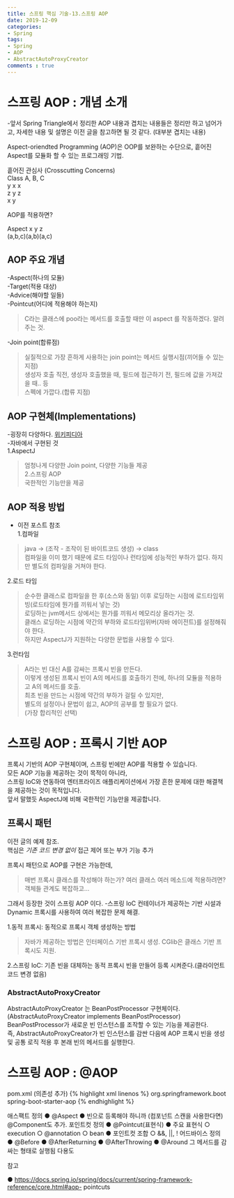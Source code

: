 ```yaml
---
title: 스프링 핵심 기술-13.스프링 AOP
date: 2019-12-09
categories:
- Spring
tags:
- Spring 
- AOP
- AbstractAutoProxyCreator
comments : true
---
```


# 스프링 AOP : 개념 소개
-앞서 Spring Triangle에서 정리한 AOP 내용과 겹치는 내용들은 정리만 하고 넘어가고,
자세한 내용 및 설명은 이전 글을 참고하면 될 것 같다. (대부분 겹치는 내용)   

Aspect-oriendted Programming (AOP)은 OOP를 보완하는 수단으로, 흩어진 Aspect를 모듈화 할 수 있는 프로그래밍 기법.

흩어진 관심사 (Crosscutting Concerns)     
Class  A, B, C      
       y  x  x      
       z  y  z      
       x  y         
 

AOP를 적용하면?        

Aspect x y z        
(a,b,c)(a,b)(a,c)


## AOP 주요 개념
-Aspect(하나의 모듈)     
-Target(적용 대상)      
-Advice(해야할 일들)      
-Pointcut(어디에 적용해야 하는지)       
>C라는 클래스에 poo라는 메서드를 호출할 때만 이 aspect 를 작동하겠다. 알려주는 것.    

-Join point(합류점)     
>실질적으로 가장 흔하게 사용하는 join point는 메서드 실행시점(끼어들 수 있는 지점)     
생성자 호출 직전, 생성자 호출했을 때, 필드에 접근하기 전, 필드에 값을 가져갔을 때.. 등      
스펙에 가깝다.(합류 지점)     
  


## AOP 구현체(Implementations)     
-굉장히 다양하다. [위키피디아](https://en.wikipedia.org/wiki/Aspect-oriented_programming)     
-자바에서 구현된 것    
1.AspectJ      
>엄청나게 다양한 Join point, 다양한 기능들 제공      
2.스프링 AOP      
>국한적인 기능만을 제공       
  


## AOP 적용 방법
- 이전 포스트 참조     
1.컴파일      
> java -> (조작 - 조작이 된 바이트코드 생성) -> class    
컴파일을 이미 했기 때문에 로드 타임이나 런타임에 성능적인 부하가 없다. 하지만 별도의 컴파일을 거쳐야 한다.     

2.로드 타임   
>순수한 클래스로 컴파일을 한 후(소스와 동일) 이후 로딩하는 시점에 로드타임위빙(로드타임에 뭔가를 끼워서 넣는 것)           
로딩하는 jvm메서드 상에서는 뭔가를 끼워서 메모리상 올라가는 것.            
클래스 로딩하는 시점에 약간의 부하와 로드타임위버(자바 에이전트)를 설정해줘야 한다.        
하지만 AspectJ가 지원하는 다양한 문법을 사용할 수 있다.    

3.런타임      
> A라는 빈 대신 A를 감싸는 프록시 빈을 만든다.            
이렇게 생성된 프록시 빈이 A의 메서드를 호출하기 전에, 하나의 모듈을 적용하고 A의 메서드를 호출.          
최초 빈을 만드는 시점에 약간의 부하가 걸릴 수 있지만,      
별도의 설정이나 문법이 쉽고, AOP의 공부를 할 필요가 없다.     
(가장 합리적인 선택)     


# 스프링 AOP : 프록시 기반 AOP

프록시 기반의 AOP 구현체이며, 스프링 빈에만 AOP를 적용할 수 있습니다.       
모든 AOP 기능을 제공하는 것이 목적이 아니라,     
스프링 IoC와 연동하여 엔터프라이즈 애플리케이션에서 가장 흔한 문제에 대한 해결책을 제공하는 것이 목적입니다.         
앞서 말했듯 AspectJ에 비해 국한적인 기능만을 제공합니다.           

## 프록시 패턴
이전 글의 예제 참조.       
핵심은 *기존 코드 변경 없이* 접근 제어 또는 부가 기능 추가

프록시 패턴으로 AOP를 구현은 가능한데,
>매번 프록시 클래스를 작성해야 하는가?
여러 클래스 여러 메소드에 적용하려면?  객체들 관계도 복잡하고...

그래서 등장한 것이 스프링 AOP 이다.
-스프링 IoC 컨테이너가 제공하는 기반 시설과 Dynamic 프록시를 사용하여 여러 복잡한 문제 해결.

1.동적 프록시: 동적으로 프록시 객체 생성하는 방법
>자바가 제공하는 방법은 인터페이스 기반 프록시 생성.
CGlib은 클래스 기반 프록시도 지원.

2.스프링 IoC: 기존 빈을 대체하는 동적 프록시 빈을 만들어 등록 시켜준다.(클라이언트 코드 변경 없음)

### AbstractAutoProxyCreator
AbstractAutoProxyCreator 는 BeanPostProcessor 구현체이다.      
(AbstractAutoProxyCreator implements BeanPostProcessor)        
BeanPostProcessor가 새로운 빈 인스턴스를 조작할 수 있는 기능을 제공한다.      
즉, AbstractAutoProxyCreator가 빈 인스턴스를 감싼 다음에 AOP 프록시 빈을 생성 및 공통 로직 적용 후 본래 빈의 메서드를 실행한다.    
 


# 스프링 AOP : @AOP

pom.xml (의존성 추가)
{% highlight xml linenos %}
<dependency>
       <groupId>org.springframework.boot</groupId>
       <artifactId>spring-boot-starter-aop</artifactId>
</dependency>
{% endhighlight %}




애스팩트 정의
● @Aspect
● 빈으로 등록해야 하니까 (컴포넌트 스캔을 사용한다면) @Component도 추가.
포인트컷 정의
● @Pointcut(표현식)
● 주요 표현식
○ execution
○ @annotation
○ bean
● 포인트컷 조합
○ &&, ||, !
어드바이스 정의
● @Before
● @AfterReturning
● @AfterThrowing
● @Around 그 메서드를 감싸는 형태로 실행됨 다용도

참고

● https://docs.spring.io/spring/docs/current/spring-framework-reference/core.html#aop-
pointcuts




